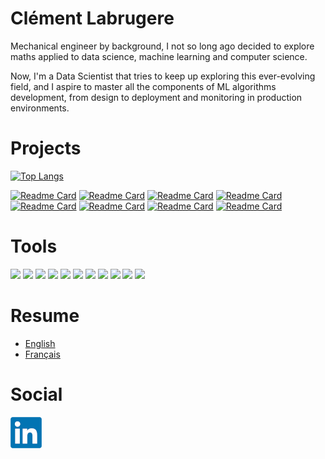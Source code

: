 # Clément Labrugere

Mechanical engineer by background, I not so long ago decided to explore maths applied to data science, machine learning and computer science.

Now, I'm a Data Scientist that tries to keep up exploring this ever-evolving field, and I aspire to master all the components of ML algorithms development, from design to deployment and monitoring in production environments.


# Projects

[![Top Langs](https://github-readme-stats.vercel.app/api/top-langs/?username=clabrugere&hide=jupyter%20notebook)](https://github.com/clabrugere/)

[![Readme Card](https://github-readme-stats.vercel.app/api/pin/?username=clabrugere&repo=fastapi-fraud-detection)](https://github.com/clabrugere/fastapi-fraud-detection)
[![Readme Card](https://github-readme-stats.vercel.app/api/pin/?username=clabrugere&repo=numpy-basics)](https://github.com/clabrugere/numpy-basics)
[![Readme Card](https://github-readme-stats.vercel.app/api/pin/?username=clabrugere&repo=portfolio-balance)](https://github.com/clabrugere/portfolio-balance)
[![Readme Card](https://github-readme-stats.vercel.app/api/pin/?username=clabrugere&repo=plant-pathology-classification)](https://github.com/clabrugere/plant-pathology-classification)
[![Readme Card](https://github-readme-stats.vercel.app/api/pin/?username=clabrugere&repo=M5-forecasting)](https://github.com/clabrugere/M5-forecasting)
[![Readme Card](https://github-readme-stats.vercel.app/api/pin/?username=clabrugere&repo=ecommerce-dash)](https://github.com/clabrugere/ecommerce-dash)
[![Readme Card](https://github-readme-stats.vercel.app/api/pin/?username=clabrugere&repo=template-datascience)](https://github.com/clabrugere/template-datascience)
[![Readme Card](https://github-readme-stats.vercel.app/api/pin/?username=clabrugere&repo=streamlit-nav)](https://github.com/clabrugere/streamlit-nav)


# Tools

![](https://img.shields.io/badge/Code-Python-informational?style=flat&logo=python&logoColor=white)
![](https://img.shields.io/badge/Code-conda-informational?style=flat&logo=anaconda&logoColor=white)
![](https://img.shields.io/badge/Code-Jupyter-informational?style=flat&logo=jupyter&logoColor=white)
![](https://img.shields.io/badge/Cloud-AWS-informational?style=flat&logo=amazonaws&logoColor=white)
![](https://img.shields.io/badge/Cloud-Azure-informational?style=flat&logo=microsoftazure&logoColor=white)
![](https://img.shields.io/badge/DB-PostgreSQL-informational?style=flat&logo=postgresql&logoColor=white)
![](https://img.shields.io/badge/DB-SQLServer-informational?style=flat&logo=microsoftsqlserver&logoColor=white)
![](https://img.shields.io/badge/IDE-Pycharm-informational?style=flat&logo=pycharm&logoColor=white)
![](https://img.shields.io/badge/IDE-VSCode-informational?style=flat&logo=visualstudiocode&logoColor=white)
![](https://img.shields.io/badge/Tools-git-informational?style=flat&logo=git&logoColor=white)
![](https://img.shields.io/badge/Tools-Docker-informational?style=flat&logo=docker&logoColor=white)

# Resume

- [English](./resources/CLEMENT%20LABRUGERE%20DS%20-%20en.pdf)
- [Français](./resources/CLEMENT%20LABRUGERE%20DS%20-%20fr.pdf)

# Social

[![Linkedin](resources/linkedin.png)](https://www.linkedin.com/in/clement-labrugere/)
